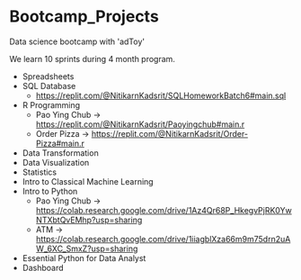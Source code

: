 # Bootcamp_Projects

Data science bootcamp with 'adToy'

We learn 10 sprints during 4 month program.

- Spreadsheets
- SQL Database
  - https://replit.com/@NitikarnKadsrit/SQLHomeworkBatch6#main.sql
- R Programming
  - Pao Ying Chub -> https://replit.com/@NitikarnKadsrit/Paoyingchub#main.r
  - Order Pizza -> https://replit.com/@NitikarnKadsrit/Order-Pizza#main.r
- Data Transformation
- Data Visualization
- Statistics
- Intro to Classical Machine Learning
- Intro to Python
  - Pao Ying Chub -> https://colab.research.google.com/drive/1Az4Qr68P_HkegvPjRK0YwNTXbtQvEMhp?usp=sharing
  - ATM -> https://colab.research.google.com/drive/1iiagblXza66m9m75drn2uAW_6XC_SmxZ?usp=sharing
- Essential Python for Data Analyst
- Dashboard



